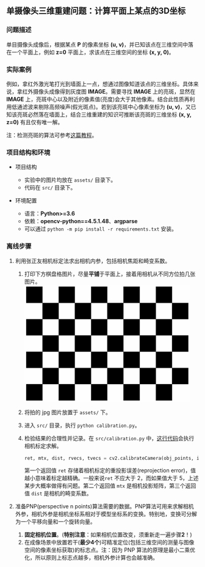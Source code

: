 ## 单摄像头三维重建问题：计算平面上某点的3D坐标

### 问题描述

单目摄像头成像后，根据某点 **P** 的像素坐标 **(u, v)**，并已知该点在三维空间中落在一个平面上，例如 **z=0** 平面上，求该点在三维空间的坐标 **(x, y, 0)**。

### 实际案例

例如，拿红外激光笔打光到墙面上一点，想通过图像知道该点的三维坐标。具体来说，拿红外摄像头成像得到灰度图 **IMAGE**。需要寻找 **IMAGE** 上的亮斑，显然在 **IMAGE** 上，亮斑中心以及附近的像素值(亮度)会大于其他像素。结合此性质再利用低通滤波来剔除高频噪声(假光斑点)。若到该亮斑中心像素坐标为 **(u, v)**，又已知该亮斑必然落在墙面上，结合三维重建的知识可推断该亮斑的三维坐标 **(x, y, z=0)** 有且仅有唯一解。

注：检测亮斑的算法可参考[这篇教程](https://www.pyimagesearch.com/2016/10/31/detecting-multiple-bright-spots-in-an-image-with-python-and-opencv/)。

### 项目结构和环境

- 项目结构
  - 实验中的图片均放在 `assets/` 目录下。
  - 代码在 `src/` 目录下。

- 环境配置
  - 语言：**Python>=3.6**
  - 依赖：**opencv-python==4.5.1.48**、**argparse**
  - 可以通过 `python -m pip install -r requirements.txt` 安装。
### 离线步骤

1. 利用张正友相机标定法求出相机内参，包括相机焦距和畸变系数。
   1. 打印下方棋盘格图片，尽量**平铺**于平面上，接着用相机从不同方位拍几张图片。<img src="https://github.com/Zju-George/3DReconstructionExample/raw/main/assets/checkerboard.png" alt="HMI" width="433" height="305" align="bottom" />
   
   2. 将拍的 jpg 图片放置于 `assets/` 下。
   3. 进入 `src/` 目录，执行 `python calibration.py`。
   4. 检验结果的合理性并记录。在 `src/calibration.py` 中，[这行代码](https://github.com/Zju-George/3DReconstructionExample/blob/a2ab1cc6d42094d5043bbdafdee6d1865ed5240b/src/calibration.py#L44)会执行相机标定求解。
        ```python
        ret, mtx, dist, rvecs, tvecs = cv2.calibrateCamera(obj_points, img_points, size, None, None)
        ```
        第一个返回值 `ret` 存储着相机标定的重投影误差(reprojection error)，值越小意味着标定越精确。一般来说`ret` 不应大于 2，而如果值大于 5，上述某步大概率做得有问题。第二个返回值 `mtx` 是相机投影矩阵，第三个返回值 `dist` 是相机的畸变系数。
   

2. 准备PNP(perspective n points)算法需要的数据。PNP算法可用来求解相机外参，相机外参是相机坐标系相对于模型坐标系的变换。特别地，变换可分解为一个平移向量和一个旋转向量。
   1. **固定相机位置**。(**特别注意**：如果相机位置改变，须重新走一遍步骤**2**！)
   2. 在成像场景中放置若干(**最少4个**)可精准定位(包括三维空间的测量与图像空间的像素坐标获取)的标志点。注：因为 PNP 算法的原理是最小二乘优化，所以原则上标志点越多，相机外参计算也会越准确。